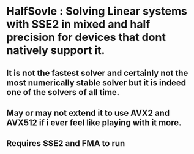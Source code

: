 # HalfSovle : Solving Linear systems with SSE2 in mixed and half precision for devices that dont natively support it.
## It is not the fastest solver and certainly not the most numerically stable solver but it is indeed one of the solvers of all time.
## May or may not extend it to use AVX2 and AVX512 if i ever feel like playing with it more.
## Requires SSE2 and FMA to run
